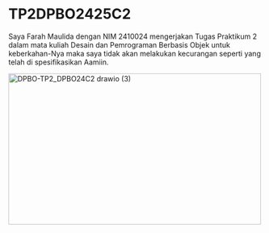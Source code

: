 # TP2DPBO2425C2

Saya Farah Maulida dengan NIM 2410024 mengerjakan Tugas Praktikum 2 dalam mata kuliah Desain dan Pemrograman Berbasis Objek untuk keberkahan-Nya maka saya tidak akan melakukan kecurangan seperti yang telah di spesifikasikan Aamiin.

<img width="500" height="300" alt="DPBO-TP2_DPBO24C2 drawio (3)" src="https://github.com/user-attachments/assets/02e94364-dc9a-44dd-93fe-382df87fbec4" />


